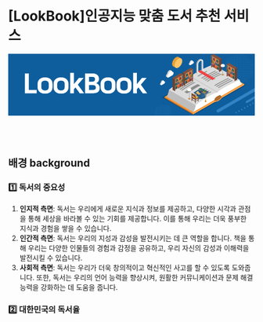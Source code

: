 # [LookBook]인공지능 맞춤 도서 추천 서비스
![로고](/profile/img/look-book-logo.png)

<br>
<br>

## 배경 background
### 1️⃣ 독서의 중요성

1. **인지적 측면**: 독서는 우리에게 새로운 지식과 정보를 제공하고, 다양한 시각과 관점을 통해 세상을 바라볼 수 있는 기회를 제공합니다. 이를 통해 우리는 더욱 풍부한 지식과 경험을 쌓을 수 있습니다.
2. **인간적 측면**: 독서는 우리의 지성과 감성을 발전시키는 데 큰 역할을 합니다. 책을 통해 우리는 다양한 인물들의 경험과 감정을 공유하고, 우리 자신의 감성과 이해력을 발전시킬 수 있습니다.
3. **사회적 측면**: 독서는 우리가 더욱 창의적이고 혁신적인 사고를 할 수 있도록 도와줍니다. 또한, 독서는 우리의 언어 능력을 향상시켜, 원활한 커뮤니케이션과 문제 해결 능력을 강화하는 데 도움을 줍니다.

### 2️⃣ 대한민국의 독서율
